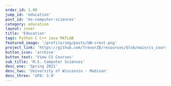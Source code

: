 ```yaml
---
order_id: 1.00
jump_id: 'education'
post_id: 'ms-computer-sciences'
category: education
layout: inner
title: 'Education'
tags: Python C C++ Java MATLAB
featured_image: '/profile/img/posts/UW-crest.png'
project_link: 'https://github.com/TrevorZB/resources/blob/main/cs_courses.pdf'
button_icon: 'archive'
button_text: 'View CS Courses'
sub_title: 'M.S. Computer Sciences'
desc_one: 'Spring 2021'
desc_two: 'University of Wisconsin - Madison'
desc_three: 'GPA: 3.9'
---
```

